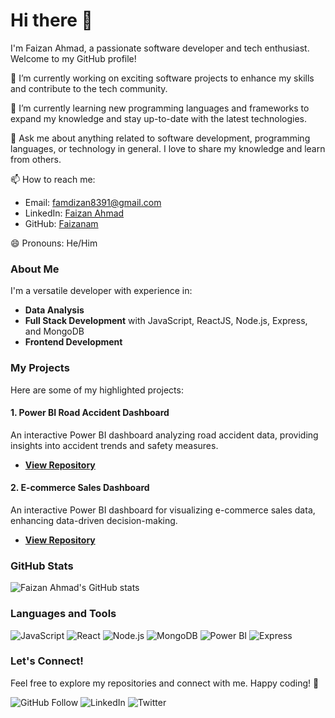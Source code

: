 # Hi there 👋

I'm Faizan Ahmad, a passionate software developer and tech enthusiast. Welcome to my GitHub profile!

🔭 I’m currently working on exciting software projects to enhance my skills and contribute to the tech community.

🌱 I’m currently learning new programming languages and frameworks to expand my knowledge and stay up-to-date with the latest technologies.

💬 Ask me about anything related to software development, programming languages, or technology in general. I love to share my knowledge and learn from others.

📫 How to reach me:
- Email: [famdizan8391@gmail.com](mailto:famdizan8391@gmail.com)
- LinkedIn: [Faizan Ahmad](https://www.linkedin.com/in/fxan-thues/)
- GitHub: [Faizanam](https://github.com/Faizanam)

😄 Pronouns: He/Him

### About Me
I'm a versatile developer with experience in:
- **Data Analysis**
- **Full Stack Development** with JavaScript, ReactJS, Node.js, Express, and MongoDB
- **Frontend Development**

### My Projects
Here are some of my highlighted projects:

#### 1. Power BI Road Accident Dashboard
An interactive Power BI dashboard analyzing road accident data, providing insights into accident trends and safety measures.
- **[View Repository](https://github.com/Faizanam/powerbi-road-accident-dashboard)**

#### 2. E-commerce Sales Dashboard
An interactive Power BI dashboard for visualizing e-commerce sales data, enhancing data-driven decision-making.
- **[View Repository](https://github.com/Faizanam/powerbi-ecommerce-sales-dashboard)**

### GitHub Stats
![Faizan Ahmad's GitHub stats](https://github-readme-stats.vercel.app/api?username=Faizanam&show_icons=true&theme=radical)

### Languages and Tools
![JavaScript](https://img.shields.io/badge/-JavaScript-F7DF1E?logo=javascript&logoColor=000000&style=flat)
![React](https://img.shields.io/badge/-React-61DAFB?logo=react&logoColor=white&style=flat)
![Node.js](https://img.shields.io/badge/-Node.js-339933?logo=node.js&logoColor=white&style=flat)
![MongoDB](https://img.shields.io/badge/-MongoDB-47A248?logo=mongodb&logoColor=white&style=flat)
![Power BI](https://img.shields.io/badge/-PowerBI-F2C811?logo=powerbi&logoColor=000000&style=flat)
![Express](https://img.shields.io/badge/-Express-000000?logo=express&logoColor=white&style=flat)

### Let's Connect!
Feel free to explore my repositories and connect with me. Happy coding! 🚀

![GitHub Follow](https://img.shields.io/github/followers/Faizanam?label=Follow&style=social)
![LinkedIn](https://img.shields.io/badge/-LinkedIn-0077B5?logo=linkedin&logoColor=white&style=flat)
![Twitter](https://img.shields.io/twitter/follow/Faizanam?label=Follow&style=social)
